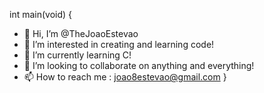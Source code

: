 int main(void)
{
  - 👋 Hi, I’m @TheJoaoEstevao
  - 👀 I’m interested in creating and learning code!
  - 🌱 I’m currently learning C!
  - 💞️ I’m looking to collaborate on anything and everything!
  - 📫 How to reach me : joao8estevao@gmail.com
}
